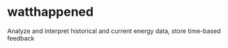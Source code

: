 watthappened
============

Analyze and interpret historical and current energy data, store time-based feedback
